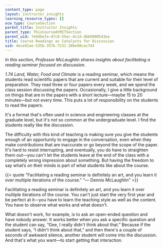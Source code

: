 ```yaml
---
content_type: page
layout: instructor_insights
learning_resource_types: []
ocw_type: CourseSection
parent_title: Instructor Insights
parent_type: ThisCourseAtMITSection
parent_uid: 7e9dbefa-d7c0-55ec-dc1d-dbb6900543ea
title: Course Readings as Catalysts for Discussion
uid: 4ece91ae-535b-357b-7231-28be98cac743
---
```


_In this section, Professor McLaughlin shares insights about facilitating a reading seminar focused on discussion._

_1.74 Land, Water, Food and Climate_ is a reading seminar, which means the students read scientific papers that are current and suitable for their level of preparation. They read three or four papers every week, and we spend the class session discussing the papers. Occasionally, I give a little background on things that are in the papers with a short lecture—maybe 15 to 20 minutes—but not every time. This puts a lot of responsibility on the students to read the papers.

It's a format that's often used in science and engineering classes at the graduate level, but it's not so common at the undergraduate level. I find the students really like the discussion.

The difficulty with this kind of teaching is making sure you give the students enough of an opportunity to engage in the conversation, even when they make contributions that are inaccurate or go beyond the scope of the paper. It's hard to resist interrupting, and eventually, you do have to straighten them out—you can't let the students leave at the end of the class with a completely wrong impression about something. But having the freedom to say what’s on their minds is part of what students like about the course.

{{< quote "Facilitating a reading seminar is definitely an art, and you learn it over multiple iterations of the course." "— Dennis McLaughlin" >}}

Facilitating a reading seminar is definitely an art, and you learn it over multiple iterations of the course. You can't just start the very first year and be perfect at it—you have to learn the teaching style as well as the content. You have to observe what works and what doesn't.

What doesn't work, for example, is to ask an open-ended question and have nobody answer. It works better when you ask a specific question and the student can say, “Gee, I really didn't think about that.” Because if the student says, “I didn't think about that,” and then there's a couple of seconds of awkward silence, another student will come into the discussion. And that's what you want—to start getting that interaction.